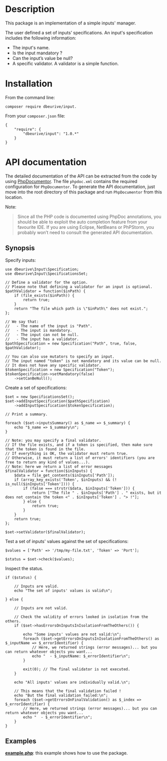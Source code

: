 # Description

This package is an implementation of a simple inputs' manager.

The user defined a set of inputs’ specifications. An input's specification includes the following information:

* The input's name.
* Is the input mandatory ?
* Can the input’s value be null?
* A specific validator. A validator is a simple function.

# Installation

From the command line:

    composer require dbeurive/input.

From your `composer.json` file:

    {
        "require": {
            "dbeurive/input": "1.0.*"
        }
    }

# API documentation

The detailed documentation of the API can be extracted from the code by using [PhpDocumentor](https://www.phpdoc.org/).
The file `phpdoc.xml` contains the required configuration for `PhpDocumentor`.
To generate the API documentation, just move into the root directory of this package and run `PhpDocumentor` from this location.

Note:

> Since all the PHP code is documented using PhpDoc annotations, you should be able to exploit the auto completion feature from your favourite IDE.
> If you are using Eclipse, NetBeans or PhPStorm, you probably won’t need to consult the generated API documentation.

## Synopsis

Specify inputs:

    use dbeurive\Input\Specification;
    use dbeurive\Input\SpecificationsSet;
    
    // Define a validator for the option.
    // Please note that defining a validator for an input is optional.
    $pathValidator = function($inPath) {
        if (file_exists($inPath)) {
            return true;
        }
        return "The file which path is \"$inPath\" does not exist.";
    };
    
    // We say that:
    //   - The name of the input is "Path".
    //   - The input is mandatory.
    //   - The input can not be null.
    //   - The input has a validator.
    $pathSpecification = new Specification("Path", true, false, $pathValidator);
    
    // You can also use mutators to specify an input.
    // The input named "token" is not mandatory and its value can be null.
    // It does not have any specific validator.
    $tokenSpecification = new Specification("Token");
    $tokenSpecification->setMandatory(false)
        ->setCanBeNull();

Create a set of specifications:

    $set = new SpecificationsSet();
    $set->addInputSpecification($pathSpecification)
        ->addInputSpecification($tokenSpecification);
        
    // Print a summary.
                
    foreach ($set->inputsSummary() as $_name => $_summary) {
        echo "$_name => $_summary\n";
    }
    
    // Note: you may specify a final validator.
    // If the file exists, and if a token is specified, then make sure that the token is found in the file.
    // If everything is OK, the validator must return true.
    // Otherwise, it must return a list of errors' identifiers (you are free to return any kind of values...).
    // Note: here we return a list of error messages
    $finalValidator = function($inInputs) {
        $data = file_get_contents($inInputs['Path']);
        if (array_key_exists('Token', $inInputs) && (! is_null($inInputs['Token']))) {
            if (false === strstr($data, $inInputs['Token'])) {
                return ["The file " . $inInputs['Path'] . " exists, but it does not contain the token <" . $inInputs['Token'] . "> !"];
            } else {
                return true;
            }
        }
        return true;
    };
    
    $set->setValidator($finalValidator);

Test a set of inputs' values against the set of specifications:

    $values = ['Path' => '/tmp/my-file.txt', 'Token' => 'Port'];
    
    $status = $set->check($values);

Inspect the status.

    if ($status) {
    
        // Inputs are valid.
        echo "The set of inputs' values is valid\n";
    
    } else {
    
        // Inputs are not valid.
    
        // Check the validity of errors looked in isolation from the others.
        if ($set->hasErrorsOnInputsInIsolationFromTheOthers()) {
    
            echo "Some inputs' values are not valid:\n";
            foreach ($set->getErrorsOnInputsInIsolationFromTheOthers() as $_inputName => $_errorIdentifier) {
                // Here, we returned strings (error messages)... but you can return whatever objects you want...
                echo "  - $_inputName: $_errorIdentifier\n";
            }
    
            exit(0); // The final validator is not executed.
        }
    
        echo "All inputs' values are individually valid.\n";
    
        // This means that the final validation failed !
        echo "But the final validation failed:\n";
        foreach ($set->getErrorsOnFinalValidation() as $_index => $_errorIdentifier) {
            // Here, we returned strings (error messages)... but you can return whatever objects you want...
            echo "  - $_errorIdentifier\n";
        }
    }
    
## Examples

**[example.php](https://github.com/dbeurive/input/blob/master/examples/example.php)**: this example shows how to use the package.



